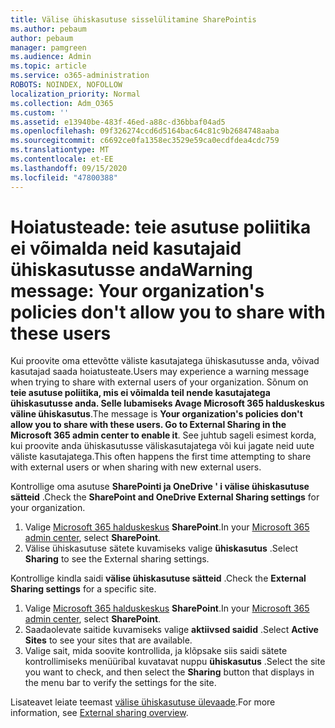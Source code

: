```yaml
---
title: Välise ühiskasutuse sisselülitamine SharePointis
ms.author: pebaum
author: pebaum
manager: pamgreen
ms.audience: Admin
ms.topic: article
ms.service: o365-administration
ROBOTS: NOINDEX, NOFOLLOW
localization_priority: Normal
ms.collection: Adm_O365
ms.custom: ''
ms.assetid: e13940be-483f-46ed-a88c-d36bbaf04ad5
ms.openlocfilehash: 09f326274ccd6d5164bac64c81c9b2684748aaba
ms.sourcegitcommit: c6692ce0fa1358ec3529e59ca0ecdfdea4cdc759
ms.translationtype: MT
ms.contentlocale: et-EE
ms.lasthandoff: 09/15/2020
ms.locfileid: "47800388"
---
```

# <a name="warning-message-your-organizations-policies-dont-allow-you-to-share-with-these-users"></a><span data-ttu-id="eeec7-102">Hoiatusteade: teie asutuse poliitika ei võimalda neid kasutajaid ühiskasutusse anda</span><span class="sxs-lookup"><span data-stu-id="eeec7-102">Warning message: Your organization's policies don't allow you to share with these users</span></span>

<span data-ttu-id="eeec7-103">Kui proovite oma ettevõtte väliste kasutajatega ühiskasutusse anda, võivad kasutajad saada hoiatusteate.</span><span class="sxs-lookup"><span data-stu-id="eeec7-103">Users may experience a warning message when trying to share with external users of your organization.</span></span> <span data-ttu-id="eeec7-104">Sõnum on **teie asutuse poliitika, mis ei võimalda teil nende kasutajatega ühiskasutusse anda. Selle lubamiseks Avage Microsoft 365 halduskeskus väline ühiskasutus**.</span><span class="sxs-lookup"><span data-stu-id="eeec7-104">The message is **Your organization's policies don't allow you to share with these users. Go to External Sharing in the Microsoft 365 admin center to enable it**.</span></span> <span data-ttu-id="eeec7-105">See juhtub sageli esimest korda, kui proovite anda ühiskasutusse väliskasutajatega või kui jagate neid uute väliste kasutajatega.</span><span class="sxs-lookup"><span data-stu-id="eeec7-105">This often happens the first time attempting to share with external users or when sharing with new external users.</span></span>

<span data-ttu-id="eeec7-106">Kontrollige oma asutuse **SharePointi ja OneDrive ' i välise ühiskasutuse sätteid** .</span><span class="sxs-lookup"><span data-stu-id="eeec7-106">Check the **SharePoint and OneDrive External Sharing settings** for your organization.</span></span>

1. <span data-ttu-id="eeec7-107">Valige [Microsoft 365 halduskeskus](https://admin.microsoft.com/AdminPortal/Home#/homepage">https://admin.microsoft.com/) **SharePoint**.</span><span class="sxs-lookup"><span data-stu-id="eeec7-107">In your [Microsoft 365 admin center](https://admin.microsoft.com/AdminPortal/Home#/homepage">https://admin.microsoft.com/), select **SharePoint**.</span></span>
3. <span data-ttu-id="eeec7-108">Välise ühiskasutuse sätete kuvamiseks valige **ühiskasutus** .</span><span class="sxs-lookup"><span data-stu-id="eeec7-108">Select **Sharing** to see the External sharing settings.</span></span>

<span data-ttu-id="eeec7-109">Kontrollige kindla saidi **välise ühiskasutuse sätteid** .</span><span class="sxs-lookup"><span data-stu-id="eeec7-109">Check the **External Sharing settings** for a specific site.</span></span>

1. <span data-ttu-id="eeec7-110">Valige [Microsoft 365 halduskeskus](https://admin.microsoft.com/AdminPortal/Home#/homepage">https://admin.microsoft.com/) **SharePoint**.</span><span class="sxs-lookup"><span data-stu-id="eeec7-110">In your [Microsoft 365 admin center](https://admin.microsoft.com/AdminPortal/Home#/homepage">https://admin.microsoft.com/), select **SharePoint**.</span></span>
2. <span data-ttu-id="eeec7-111">Saadaolevate saitide kuvamiseks valige **aktiivsed saidid** .</span><span class="sxs-lookup"><span data-stu-id="eeec7-111">Select **Active Sites** to see your sites that are available.</span></span>
3. <span data-ttu-id="eeec7-112">Valige sait, mida soovite kontrollida, ja klõpsake siis saidi sätete kontrollimiseks menüüribal kuvatavat nuppu **ühiskasutus** .</span><span class="sxs-lookup"><span data-stu-id="eeec7-112">Select the site you want to check, and then select the **Sharing** button that displays in the menu bar to verify the settings for the site.</span></span>

<span data-ttu-id="eeec7-113">Lisateavet leiate teemast [välise ühiskasutuse ülevaade](https://docs.microsoft.com/sharepoint/external-sharing-overview).</span><span class="sxs-lookup"><span data-stu-id="eeec7-113">For more information, see [External sharing overview](https://docs.microsoft.com/sharepoint/external-sharing-overview).</span></span>